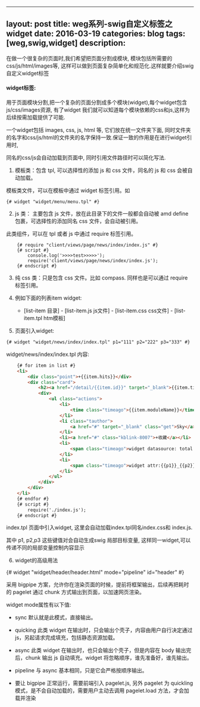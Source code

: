 
---
layout: post
title: weg系列-swig自定义标签之widget
date: 2016-03-19
categories: blog
tags: [weg,swig,widget]
description: 
---



在做一个很复杂的页面时,我们希望把页面分割成模块, 模块包括所需要的css/js/html/images等, 这样可以做到页面复杂简单化和规范化.这样就要介绍swig 自定义widget标签

#### widget标签: 


用于页面模块分割,把一个复杂的页面分割成多个模块(widget),每个widget包含js/css/images资源, 有了widget 我们就可以知道每个模块依赖的css和js,这样为后续按需加载提供了可能.

一个widget包括 images, css, js, html 等, 它们放在统一文件夹下面, 同时文件夹的名字和css/js/html的文件夹的名字保持一致.保证一致的作用是在进行widget引用时,

同名的css/js会自动加载到页面中, 同时引用文件路径时可以简化写法.


1. 模板类：包含 tpl, 可以选择性的添加 js 和 css 文件，同名的 js 和 css 会被自动加载。

  模板类文件，可以在模板中通过 widget 标签引用。如

  ```tpl
  {# widget "widget/menu/menu.tpl" #}
  ```

2. js 类： 主要包含 js 文件，放在此目录下的文件一般都会自动被 amd define 包裹，可选择性的添加同名 css 文件，会自动被引用。

  此类组件，可以在 tpl 或者 js 中通过 require 标签引用。

```tpl
    {# require "client/views/page/news/index/index.js" #}
    {# script #}
        console.log('>>>>test>>>>>');
        require('client/views/page/news/index/index.js');
    {# endscript #}
```
  
  
3. 纯 css 类：只是包含 css 文件。比如 compass. 同样也是可以通过 require 标签引用。


4. 例如下面的列表item widget:

    - [list-item 目录]
            - [list-item.js js文件]
            - [list-item.css css文件]
            - [list-item.tpl htm模板]
      
5. 页面引入widget:

```html
{# widget "widget/news/index/index.tpl" p1="111" p2="222" p3="333" #}
```    

widget/news/index/index.tpl 内容:

```html
    {# for item in list #}
    <li>
        <div class="point">+{{item.hits}}</div>
        <div class="card">
            <h2><a href="/detail/{{item.id}}" target="_blank">{{item.title}}</a></h2>
            <div>
                <ul class="actions">
                    <li>
                        <time class="timeago">{{item.moduleName}}</time>
                    </li>
                    <li class="tauthor">
                        <a href="#" target="_blank" class="get">Sky</a>
                    </li>
                    <li><a href="#" class="kblink-8007">+收藏</a></li>
                    <li>
                        <span class="timeago">widget datasource: total:{{total}}  visitCount:{{visitCount}}</span>
                    </li>
                    <li>
                        <span class="timeago">widget attr:{{p1}}_{{p2}}_{{p3}}</span>
                    </li>
                </ul>
            </div>
        </div>
    </li>
    {# endfor #}
    {# script #}
        require('./index.js');
    {# endscript #}
```    

index.tpl 页面中引入widget, 这里会自动加载index.tpl同名index.css和 index.js. 

其中 p1, p2,p3 这些键值对会自动生成swig 局部目标变量, 这样同一widget,可以传递不同的局部变量控制内容显示

 
6. widget的高级用法

{# widget "widget/header/header.html" mode="pipeline" id="header" #}

采用 bigpipe 方案，允许你在渲染页面的时候，提前将框架输出，后续再把耗时的 pagelet 通过 chunk 方式输出到页面，以加速网页渲染。

widget mode属性有以下值:

- sync 默认就是此模式，直接输出。
- quicking 此类 widget 在输出时，只会输出个壳子，内容由用户自行决定通过 js，另起请求完成填充，包括静态资源加载。
- async 此类 widget 在输出时，也只会输出个壳子，但是内容在 body 输出完后，chunk 输出 js 自动填充。widget 将忽略顺序，谁先准备好，谁先输出。
- pipeline 与 async 基本相同，只是它会严格按顺序输出。


- 要让 bigpipe 正常运行，需要前端引入 pagelet.js, 另外 pagelet 为 quickling 模式，是不会自动加载的，需要用户主动去调用 pagelet.load 方法，才会加载并渲染
